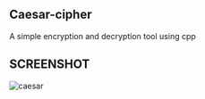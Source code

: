 ## Caesar-cipher
A simple encryption and decryption tool using cpp<br>
## SCREENSHOT
![caesar](https://github.com/user-attachments/assets/ce01d751-9d84-41dc-8e5c-2bf447d6016f)
